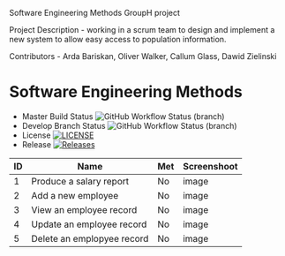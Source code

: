 Software Engineering Methods GroupH project

Project Description - working in a scrum team to design and implement a new system to allow easy access to population information.

Contributors - Arda Bariskan, Oliver Walker, Callum Glass, Dawid Zielinski
# Software Engineering Methods
* Master Build Status ![GitHub Workflow Status (branch)](https://img.shields.io/github/actions/workflow/status/CallumG04/SEM_CW_GROUPH/main.yml?branch=master)
* Develop Branch Status ![GitHub Workflow Status (branch)](https://img.shields.io/github/actions/workflow/status/CallumG04/SEM_CW_GROUPH/main.yml?branch=develop)
* License [![LICENSE](https://img.shields.io/github/license/CallumG04/SEM_CW5.svg?style=flat-square)](https://github.com/CallumG04/SEM_CW_GROUPH/blob/master/LICENSE)
* Release [![Releases](https://img.shields.io/github/release/CallumG04/SEM_CW5/all.svg?style=flat-square)](https://github.com/CallumG04/SEM_CW5/releases)


| ID | Name                       | Met | Screenshoot |
|----|----------------------------|-----|-------------|
| 1  | Produce a salary report    | No  | image       |
| 2  | Add a new employee         | No  | image       |
| 3  | View an employee record    | No  | image       |
| 4  | Update an employee record  | No  | image       |
| 5  | Delete an emplopyee record | No  | image       |
